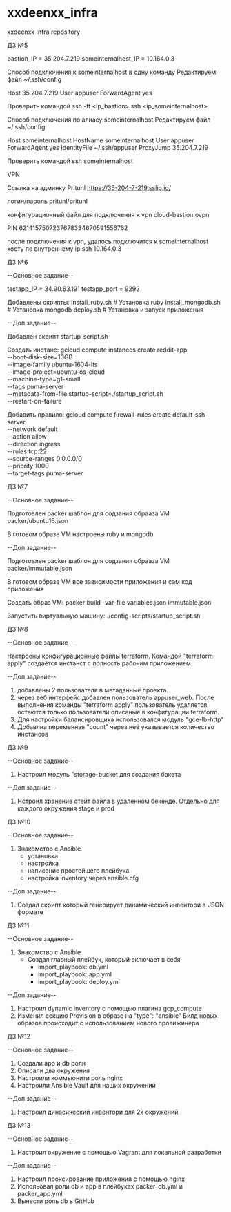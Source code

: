 # xxdeenxx_infra
xxdeenxx Infra repository

ДЗ №5

bastion_IP = 35.204.7.219
someinternalhost_IP = 10.164.0.3

Cпособ подключения к someinternalhost в одну команду
 Редактируем файл
 ~/.ssh/config

Host 35.204.7.219
    User appuser
    ForwardAgent yes

Проверить командой
ssh -tt <ip_bastion> ssh <ip_someinternalhost>


Cпособ подключения по алиасу someinternalhost
Редактируем файл
 ~/.ssh/config

Host someinternalhost
    HostName someinternalhost
    User appuser
    ForwardAgent yes
    IdentityFile ~/.ssh/appuser
    ProxyJump 35.204.7.219

Проверить командой
ssh someinternalhost


VPN

Cсылка на админку Pritunl
https://35-204-7-219.sslip.io/

логин/пароль
pritunl/pritunl


конфигурационный файл для подключения к vpn
cloud-bastion.ovpn

PIN 6214157507237678334670591556762


после подключения к vpn, удалось подключится к someinternalhost хосту по внутреннему ip
ssh 10.164.0.3

ДЗ №6

--Основное задание--

testapp_IP = 34.90.63.191
testapp_port = 9292

Добавлены скрипты:
install_ruby.sh     # Установка ruby
install_mongodb.sh  # Установка mongodb
deploy.sh           # Установка и запуск приложения

--Доп задание--

Добавлен скрипт startup_script.sh

Создать инстанс:
gcloud compute instances create reddit-app\
  --boot-disk-size=10GB \
  --image-family ubuntu-1604-lts \
  --image-project=ubuntu-os-cloud \
  --machine-type=g1-small \
  --tags puma-server \
  --metadata-from-file startup-script=./startup_script.sh \
  --restart-on-failure

Добавить правило:
gcloud compute firewall-rules create default-ssh-server \
  --network default \
  --action allow \
  --direction ingress \
  --rules tcp:22 \
  --source-ranges 0.0.0.0/0 \
  --priority 1000 \
  --target-tags puma-server

ДЗ №7

--Основное задание--

Подготовлен packer шаблон для содзания обрааза VM
packer/ubuntu16.json

В готовом образе VM настроены ruby и mongodb

--Доп задание--

Подготовлен packer шаблон для содзания обрааза VM
packer/immutable.json

В готовом образе VM все зависимости приложения и сам код приложения

Создать образ VM:
packer build -var-file variables.json immutable.json

Запустить виртуальную машину:
./config-scripts/startup_script.sh

ДЗ №8

--Основное задание--

Настроены конфигурационные файлы terraform.
Командой "terraform apply" создаётся инстанст с полность рабочим приложением

--Доп задание--

1. добавлены 2 пользователя в метаданные проекта.
2. через веб интерфейс добавлен пользователь appuser_web.
   После выполнения команды "terraform apply" пользователь удаляется,
   остаются только пользователи описаные в конфигурации terraform.
3. Для настройки балансировщика использовался модуль "gce-lb-http"
4. Добавлна переменная "count" через неё указывается количество инстансов

ДЗ №9

--Основное задание--

1. Настроил модуль "storage-bucket для создания бакета

--Доп задание--

1. Нстроил хранение стейт файла в удаленном бекенде. Отдельно для каждого окружения stage и prod


ДЗ №10

--Основное задание--

1. Знакомство с Ansible
    - установка
    - настройка
    - написание простейшего плейбука
    - настройка inventory через ansible.cfg

--Доп задание--

1. Создал скрипт который генерирует динамический инвентори в
     JSON  формате

ДЗ №11

--Основное задание--

1. Знакомство с Ansible
    - Создал  главный плейбук, который включает в себя
      - import_playbook: db.yml
      - import_playbook: app.yml
      - import_playbook: deploy.yml

--Доп задание--

1. Настроил dynamic inventory с помощью плагина gcp_compute
2. Изменил  секцию Provision в образе на "type": "ansible"
   Билд новых образов происходит с использованием нового провижинера

ДЗ №12

--Основное задание--

1. Создали app и db роли
2. Описали два окружения
3. Настроили коммьюнити роль nginx
4. Настроили Ansible Vault для наших окружений

--Доп задание--

1. Настроил динасический инвентори для 2х окружений

ДЗ №13

--Основное задание--

1. Настроил окружение с помощью Vagrant для локальной разработки

--Доп задание--

1. Настроил проксирование приложения с помощью nginx
2. Испольовал роли db и app в плейбуках packer_db.yml и
packer_app.yml
3. Вынести роль db в GitHub

